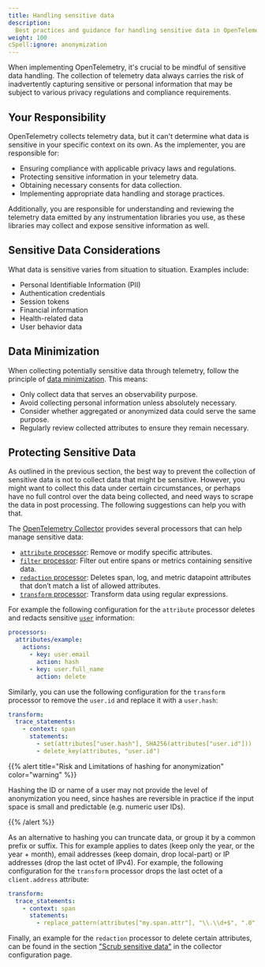 ```yaml
---
title: Handling sensitive data
description:
  Best practices and guidance for handling sensitive data in OpenTelemetry
weight: 100
cSpell:ignore: anonymization
---
```


When implementing OpenTelemetry, it's crucial to be mindful of sensitive data
handling. The collection of telemetry data always carries the risk of
inadvertently capturing sensitive or personal information that may be subject to
various privacy regulations and compliance requirements.

## Your Responsibility

OpenTelemetry collects telemetry data, but it can't determine what data
is sensitive in your specific context on its own. As the implementer, you
are responsible for:

- Ensuring compliance with applicable privacy laws and regulations.
- Protecting sensitive information in your telemetry data.
- Obtaining necessary consents for data collection.
- Implementing appropriate data handling and storage practices.

Additionally, you are responsible for understanding and reviewing the telemetry
data emitted by any instrumentation libraries you use, as these libraries may
collect and expose sensitive information as well.

## Sensitive Data Considerations

What data is sensitive varies from situation to situation. Examples include:

- Personal Identifiable Information (PII)
- Authentication credentials
- Session tokens
- Financial information
- Health-related data
- User behavior data

## Data Minimization

When collecting potentially sensitive data through telemetry, follow the principle of
[data minimization](https://en.wikipedia.org/wiki/Data_minimization). This
means:

- Only collect data that serves an observability purpose.
- Avoid collecting personal information unless absolutely necessary.
- Consider whether aggregated or anonymized data could serve the same purpose.
- Regularly review collected attributes to ensure they remain necessary.

## Protecting Sensitive Data

As outlined in the previous section, the best way to prevent the collection of 
sensitive data is not to collect data that might be sensitive. However, you might
want to collect this data under certain circumstances, or perhaps have no full
control over the data being collected, and need ways to scrape the data in post
processing. The following suggestions can help you with that.

The [OpenTelemetry Collector](/docs/collector) provides several processors that
can help manage sensitive data:

- [`attribute` processor](https://github.com/open-telemetry/opentelemetry-collector-contrib/tree/main/processor/attributesprocessor):
  Remove or modify specific attributes.
- [`filter` processor](https://github.com/open-telemetry/opentelemetry-collector-contrib/tree/main/processor/filterprocessor):
  Filter out entire spans or metrics containing sensitive data.
- [`redaction` processor](https://github.com/open-telemetry/opentelemetry-collector-contrib/tree/main/processor/redactionprocessor):
  Deletes span, log, and metric datapoint attributes that don’t match a list of
  allowed attributes.
- [`transform` processor](https://github.com/open-telemetry/opentelemetry-collector-contrib/tree/main/processor/transformprocessor):
  Transform data using regular expressions.

For example the following configuration for the `attribute` processor
deletes and redacts sensitive
[`user`](/docs/specs/semconv/attributes-registry/user/#user-hash) information:

```yaml
processors:
  attributes/example:
    actions:
      - key: user.email
        action: hash
      - key: user.full_name
        action: delete
```

Similarly, you can use the following configuration for the `transform` processor
to remove the `user.id` and replace it with a `user.hash`:

```yaml
transform:
  trace_statements:
    - context: span
      statements:
        - set(attributes["user.hash"], SHA256(attributes["user.id"]))
        - delete_key(attributes, "user.id")
```

{{% alert title="Risk and Limitations of hashing for anonymization" color="warning" %}}

Hashing the ID or name of a user may not provide the level of anonymization you
need, since hashes are reversible in practice if the input space is small and
predictable (e.g. numeric user IDs).

{{% /alert %}}

As an alternative to hashing you can truncate data, or group it by a common
prefix or suffix. This for example applies to dates (keep only the year, or the
year + month), email addresses (keep domain, drop local-part) or IP addresses
(drop the last octet of IPv4). For example, the following configuration for the
`transform` processor drops the last octet of a `client.address` attribute:

```yaml
transform:
  trace_statements:
    - context: span
      statements:
        - replace_pattern(attributes["my.span.attr"], "\\.\\d+$", ".0")
```

Finally, an example for the `redaction` processor to delete certain attributes,
can be found in the section
["Scrub sensitive data"](/docs/security/config-best-practices/#scrub-sensitive-data)
in the collector configuration page.
